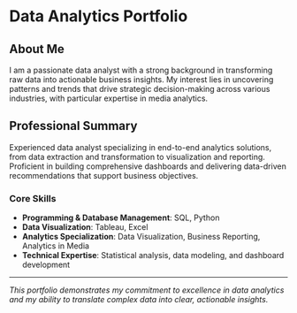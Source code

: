 # Data Analytics Portfolio

## About Me

I am a passionate data analyst with a strong background in transforming raw data into actionable business insights. My interest lies in uncovering patterns and trends that drive strategic decision-making across various industries, with particular expertise in media analytics.

## Professional Summary

Experienced data analyst specializing in end-to-end analytics solutions, from data extraction and transformation to visualization and reporting. Proficient in building comprehensive dashboards and delivering data-driven recommendations that support business objectives.

### Core Skills

- **Programming & Database Management**: SQL, Python
- **Data Visualization**: Tableau, Excel
- **Analytics Specialization**: Data Visualization, Business Reporting, Analytics in Media
- **Technical Expertise**: Statistical analysis, data modeling, and dashboard development

---

*This portfolio demonstrates my commitment to excellence in data analytics and my ability to translate complex data into clear, actionable insights.*
